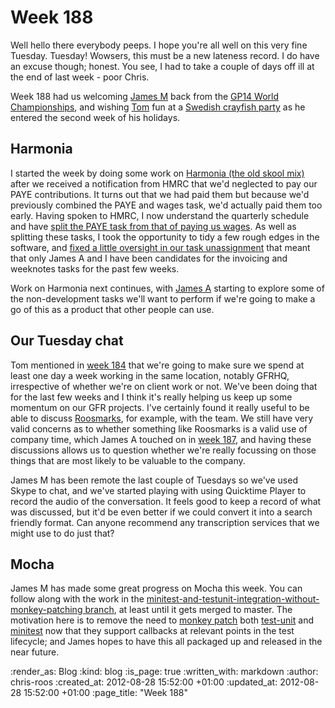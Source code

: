 Week 188
========

Well hello there everybody peeps.  I hope you're all well on this very fine Tuesday.  Tuesday!  Wowsers, this must be a new lateness record.  I do have an excuse though; honest.  You see, I had to take a couple of days off ill at the end of last week - poor Chris.

Week 188 had us welcoming [James M][] back from the [GP14 World Championships][], and wishing [Tom][] fun at a [Swedish crayfish party][] as he entered the second week of his holidays.

## Harmonia

I started the week by doing some work on [Harmonia (the old skool mix)][Harmonia] after we received a notification from HMRC that we'd neglected to pay our PAYE contributions.  It turns out that we had paid them but because we'd previously combined the PAYE and wages task, we'd actually paid them too early.  Having spoken to HMRC, I now understand the quarterly schedule and have [split the PAYE task from that of paying us wages](https://github.com/freerange/harmonia/commit/11f1ce131734dda3be6dfa5b3ac733b681ffaa13). As well as splitting these tasks, I took the opportunity to tidy a few rough edges in the software, and [fixed a little oversight in our task unassignment](https://github.com/freerange/harmonia/commit/bd51255e774bc661d6be3b7b951c8170ebbd31c5) that meant that only James A and I have been candidates for the invoicing and weeknotes tasks for the past few weeks.

Work on Harmonia next continues, with [James A][] starting to explore some of the non-development tasks we'll want to perform if we're going to make a go of this as a product that other people can use.

## Our Tuesday chat

Tom mentioned in [week 184][] that we're going to make sure we spend at least one day a week working in the same location, notably GFRHQ, irrespective of whether we're on client work or not.  We've been doing that for the last few weeks and I think it's really helping us keep up some momentum on our GFR projects.  I've certainly found it really useful to be able to discuss [Roosmarks][], for example, with the team.  We still have very valid concerns as to whether something like Roosmarks is a valid use of company time, which James A touched on in [week 187][], and having these discussions allows us to question whether we're really focussing on those things that are most likely to be valuable to the company.

James M has been remote the last couple of Tuesdays so we've used Skype to chat, and we've started playing with using Quicktime Player to record the audio of the conversation.  It feels good to keep a record of what was discussed, but it'd be even better if we could convert it into a search friendly format.  Can anyone recommend any transcription services that we might use to do just that?

## Mocha

James M has made some great progress on Mocha this week.  You can follow along with the work in the [minitest-and-testunit-integration-without-monkey-patching branch](https://github.com/freerange/mocha/compare/master...minitest-and-testunit-integration-without-monkey-patching), at least until it gets merged to master.  The motivation here is to remove the need to [monkey patch][] both [test-unit][] and [minitest][] now that they support callbacks at relevant points in the test lifecycle; and James hopes to have this all packaged up and released in the near future.

[GP14 World championships]: http://gp14worlds.com/
[Harmonia]: https://github.com/freerange/harmonia
[James A]: /james-adam
[James M]: /james-mead
[minitest]: https://github.com/seattlerb/minitest
[monkey patch]: http://en.wikipedia.org/wiki/Monkey_patch
[roosmarks]: https://github.com/chrisroos/roosmarks/
[Swedish crayfish party]: http://www.sweden.se/eng/home/lifestyle/traditions/celebrating-the-swedish-way/the-crayfish-party/
[test-unit]: https://github.com/test-unit/test-unit/
[Thoughtbot playbook videos]: https://learn.thoughtbot.com/products/7-the-playbook-video-edition
[Tom]: /tom-ward
[week 184]: /week-184
[week 187]: /week-187

:render_as: Blog
:kind: blog
:is_page: true
:written_with: markdown
:author: chris-roos
:created_at: 2012-08-28 15:52:00 +01:00
:updated_at: 2012-08-28 15:52:00 +01:00
:page_title: "Week 188"

